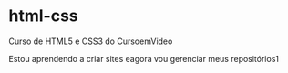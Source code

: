 # html-css
Curso de HTML5 e CSS3 do CursoemVideo

Estou aprendendo a criar sites eagora vou gerenciar meus repositórios1

